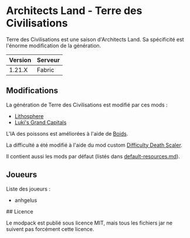 # Architects Land - Terre des Civilisations

Terre des Civilisations est une saison d'Architects Land.
Sa spécificité est l'énorme modification de la génération.

| Version | Serveur |
|---------|---------|
|  1.21.X | Fabric  |

## Modifications

La génération de Terre des Civilisations est modifié par ces mods :
- [Lithosphere](https://modrinth.com/datapack/lithosphere)
- [Luki's Grand Capitals](https://modrinth.com/mod/lukis-grand-capitals)

L'IA des poissons est améliorées à l'aide de [Boids](https://modrinth.com/mod/boids).

La difficulté a été modifié à l'aide du mod custom [Difficulty Death Scaler](https://github.com/architects-land/difficulty-death-scaler).

Il contient aussi les mods par défaut (listés dans [default-resources.md](/default-resources.md)).

## Joueurs

Liste des joueurs :
- anhgelus

## Licence

Le modpack est publié sous licence MIT, mais tous les fichiers jar ne suivent pas forcément cette licence.

